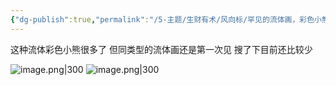 ```yaml
---
{"dg-publish":true,"permalink":"/5-主题/生财有术/风向标/罕见的流体画，彩色小熊/","tags":["生财有术","风向标"],"noteIcon":3,"created":"2023-12-26","updated":"2024-04-11"}
---
```


这种流体彩色小熊很多了 但同类型的流体画还是第一次见 搜了下目前还比较少

![image.png|300](http://img.xlg.life/images/202404112332565.png)
![image.png|300](http://img.xlg.life/images/202404112332471.png)

